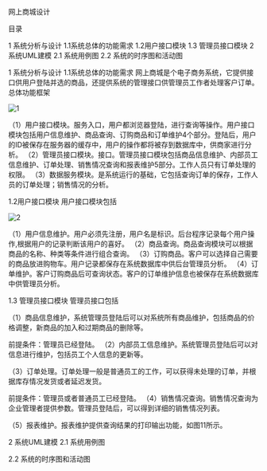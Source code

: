 网上商城设计



目录

1 系统分析与设计
1.1系统总体的功能需求
1.2用户接口模块
1.3 管理员接口模块
2 系统UML建模
2.1 系统用例图
2.2 系统的时序图和活动图

 
1 系统分析与设计
1.1系统总体的功能需求
网上商城是个电子商务系统，它提供接口供用户登陆并选的商品，还提供系统的管理接口供管理员工作者处理客户订单。
总体功能框架


![1](https://github.com/GongYanran/WebProject/blob/master/1.png)








（1）用户接口模块。服务入口，用户都浏览器登陆，进行查询等操作。用户接口模块包括用户信息维护、商品查询、订购商品和订单维护4个部分。登陆后，用户的ID被保存在服务器的缓存中，用户的操作都将被存到数据库中，供商家进行分析。
（2）管理员接口模块。接口。管理员接口模块包括商品信息维护、内部员工信息维护、订单处理、销售情况查询和报表维护5部分。工作人员只有订单处理的权限。
（3）数据服务模块。是系统运行的基础，它包括查询订单的保存，工作人员的订单处理；销售情况的分析。



1.2用户接口模块
用户接口模块包括



![2](https://github.com/GongYanran/WebProject/blob/master/2.png)











（1）用户信息维护。用户必须先注册，用户名是标识。后台程序记录每个用户操作,根据用户的记录判断该用户的喜好。
（2）商品查询。商品查询模块可以根据商品的名称、种类等条件进行组合查询。
（3）订购商品。客户可以选择自己需要的商品放进购物车。用户记录都保存在系统数据库中供后台管理员分析。
（4）订单维护。客户订购商品后可查询状态。客户的订单维护信息也被保存在系统数据库中供管理员分析。




















1.3 管理员接口模块
管理员接口包括



















（1）商品信息维护，系统管理员登陆后可以对系统所有商品维护，包括商品的价格调整，新商品的加入和过期商品的删除等。












前提条件：管理员已经登陆。
（2）内部员工信息维护。系统管理员登陆后可以对信息进行维护，包括员工个人信息的更新等。






（3）订单处理。订单处理一般是普通员工的工作，可以获得未处理的订单，并根据库存情况发货或者延迟发货。







前提条件：管理员或者普通员工已经登陆。
（4）销售情况查询。销售情况查询为企业管理者提供参数。管理员登陆后，可以得到详细的销售情况列表。










（5）报表维护。报表维护提供查询结果的打印输出功能，如图11所示。






2 系统UML建模
2.1 系统用例图
  






































































































2.2 系统的时序图和活动图




























































































































